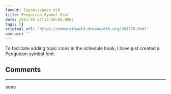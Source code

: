 ```yaml
---
layout: layouts/post.njk
title: Penguicon Symbol Font
date: 2011-04-21T17:50:00.000Z
tags: []
original_url: 'https://nemorathwald.dreamwidth.org/363770.html'
userpic: ''
---
```

To facilitate adding topic icons in the schedule book, I have just created a Penguicon symbol font.

## Comments

---

none
